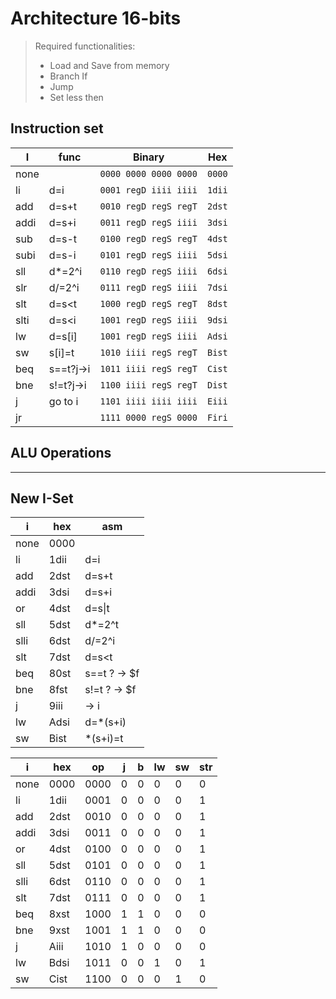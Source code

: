 # Architecture 16-bits

> Required functionalities:
>
> - Load and Save from memory
> - Branch If
> - Jump
> - Set less then

## Instruction set

| I    | func      | Binary                | Hex    |
| ---- | --------- | --------------------- | ------ |
| none |           | `0000 0000 0000 0000` | `0000` |
| li   | d=i       | `0001 regD iiii iiii` | `1dii` |
| add  | d=s+t     | `0010 regD regS regT` | `2dst` |
| addi | d=s+i     | `0011 regD regS iiii` | `3dsi` |
| sub  | d=s-t     | `0100 regD regS regT` | `4dst` |
| subi | d=s-i     | `0101 regD regS iiii` | `5dsi` |
| sll  | d\*=2^i   | `0110 regD regS iiii` | `6dsi` |
| slr  | d/=2^i    | `0111 regD regS iiii` | `7dsi` |
| slt  | d=s<t     | `1000 regD regS regT` | `8dst` |
| slti | d=s<i     | `1001 regD regS iiii` | `9dsi` |
| lw   | d=s[i]    | `1001 regD regS iiii` | `Adsi` |
| sw   | s[i]=t    | `1010 iiii regS regT` | `Bist` |
| beq  | s==t?j->i | `1011 iiii regS regT` | `Cist` |
| bne  | s!=t?j->i | `1100 iiii regS regT` | `Dist` |
| j    | go to i   | `1101 iiii iiii iiii` | `Eiii` |
| jr   |           | `1111 0000 regS 0000` | `Firi` |

## ALU Operations

---

## New I-Set

| i    | hex  | asm          |
| ---- | ---- | ------------ |
| none | 0000 |              |
| li   | 1dii | d=i          |
| add  | 2dst | d=s+t        |
| addi | 3dsi | d=s+i        |
| or   | 4dst | d=s\|t       |
| sll  | 5dst | d\*=2^t      |
| slli | 6dst | d/=2^i       |
| slt  | 7dst | d=s<t        |
| beq  | 80st | s==t ? -> $f |
| bne  | 8fst | s!=t ? -> $f |
| j    | 9iii | -> i         |
| lw   | Adsi | d=\*(s+i)    |
| sw   | Bist | \*(s+i)=t    |

| i    | hex  | op   | j   | b   | lw  | sw  | str |
| ---- | ---- | ---- | --- | --- | --- | --- | --- |
| none | 0000 | 0000 | 0   | 0   | 0   | 0   | 0   |
| li   | 1dii | 0001 | 0   | 0   | 0   | 0   | 1   |
| add  | 2dst | 0010 | 0   | 0   | 0   | 0   | 1   |
| addi | 3dsi | 0011 | 0   | 0   | 0   | 0   | 1   |
| or   | 4dst | 0100 | 0   | 0   | 0   | 0   | 1   |
| sll  | 5dst | 0101 | 0   | 0   | 0   | 0   | 1   |
| slli | 6dst | 0110 | 0   | 0   | 0   | 0   | 1   |
| slt  | 7dst | 0111 | 0   | 0   | 0   | 0   | 1   |
| beq  | 8xst | 1000 | 1   | 1   | 0   | 0   | 0   |
| bne  | 9xst | 1001 | 1   | 1   | 0   | 0   | 0   |
| j    | Aiii | 1010 | 1   | 0   | 0   | 0   | 0   |
| lw   | Bdsi | 1011 | 0   | 0   | 1   | 0   | 1   |
| sw   | Cist | 1100 | 0   | 0   | 0   | 1   | 0   |
